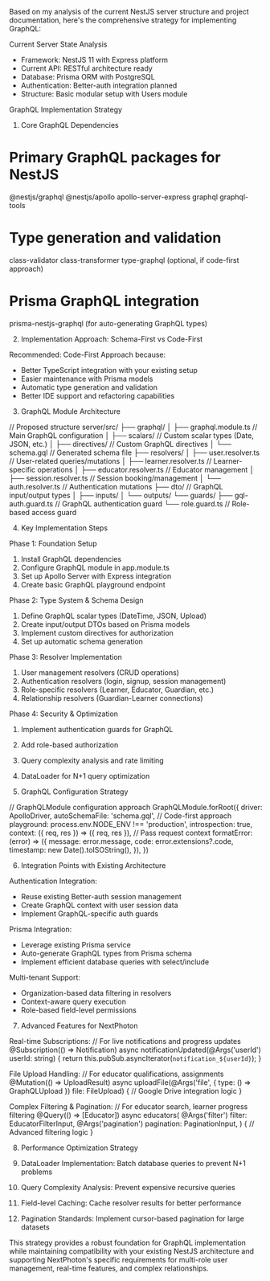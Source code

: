 


  Based on my analysis of the current NestJS server structure and project documentation, here's the
  comprehensive strategy for implementing GraphQL:

  Current Server State Analysis

  - Framework: NestJS 11 with Express platform
  - Current API: RESTful architecture ready
  - Database: Prisma ORM with PostgreSQL
  - Authentication: Better-auth integration planned
  - Structure: Basic modular setup with Users module

  GraphQL Implementation Strategy

  1. Core GraphQL Dependencies

  # Primary GraphQL packages for NestJS
  @nestjs/graphql
  @nestjs/apollo
  apollo-server-express
  graphql
  graphql-tools

  # Type generation and validation
  class-validator
  class-transformer
  type-graphql (optional, if code-first approach)

  # Prisma GraphQL integration
  prisma-nestjs-graphql (for auto-generating GraphQL types)

  2. Implementation Approach: Schema-First vs Code-First

  Recommended: Code-First Approach because:
  - Better TypeScript integration with your existing setup
  - Easier maintenance with Prisma models
  - Automatic type generation and validation
  - Better IDE support and refactoring capabilities

  3. GraphQL Module Architecture

  // Proposed structure
  server/src/
  ├── graphql/
  │   ├── graphql.module.ts          // Main GraphQL configuration
  │   ├── scalars/                   // Custom scalar types (Date, JSON, etc.)
  │   ├── directives/                // Custom GraphQL directives
  │   └── schema.gql                 // Generated schema file
  ├── resolvers/
  │   ├── user.resolver.ts           // User-related queries/mutations
  │   ├── learner.resolver.ts        // Learner-specific operations
  │   ├── educator.resolver.ts       // Educator management
  │   ├── session.resolver.ts        // Session booking/management
  │   └── auth.resolver.ts           // Authentication mutations
  ├── dto/                           // GraphQL input/output types
  │   ├── inputs/
  │   └── outputs/
  └── guards/
      ├── gql-auth.guard.ts         // GraphQL authentication guard
      └── role.guard.ts             // Role-based access guard

  4. Key Implementation Steps

  Phase 1: Foundation Setup
  1. Install GraphQL dependencies
  2. Configure GraphQL module in app.module.ts
  3. Set up Apollo Server with Express integration
  4. Create basic GraphQL playground endpoint

  Phase 2: Type System & Schema Design
  1. Define GraphQL scalar types (DateTime, JSON, Upload)
  2. Create input/output DTOs based on Prisma models
  3. Implement custom directives for authorization
  4. Set up automatic schema generation

  Phase 3: Resolver Implementation
  1. User management resolvers (CRUD operations)
  2. Authentication resolvers (login, signup, session management)
  3. Role-specific resolvers (Learner, Educator, Guardian, etc.)
  4. Relationship resolvers (Guardian-Learner connections)

  Phase 4: Security & Optimization
  1. Implement authentication guards for GraphQL
  2. Add role-based authorization
  3. Query complexity analysis and rate limiting
  4. DataLoader for N+1 query optimization

  5. GraphQL Configuration Strategy

  // GraphQLModule configuration approach
  GraphQLModule.forRoot<ApolloDriverConfig>({
    driver: ApolloDriver,
    autoSchemaFile: 'schema.gql',        // Code-first approach
    playground: process.env.NODE_ENV !== 'production',
    introspection: true,
    context: ({ req, res }) => ({ req, res }), // Pass request context
    formatError: (error) => ({
      message: error.message,
      code: error.extensions?.code,
      timestamp: new Date().toISOString(),
    }),
  })

  6. Integration Points with Existing Architecture

  Authentication Integration:
  - Reuse existing Better-auth session management
  - Create GraphQL context with user session data
  - Implement GraphQL-specific auth guards

  Prisma Integration:
  - Leverage existing Prisma service
  - Auto-generate GraphQL types from Prisma schema
  - Implement efficient database queries with select/include

  Multi-tenant Support:
  - Organization-based data filtering in resolvers
  - Context-aware query execution
  - Role-based field-level permissions

  7. Advanced Features for NextPhoton

  Real-time Subscriptions:
  // For live notifications and progress updates
  @Subscription(() => Notification)
  async notificationUpdated(@Args('userId') userId: string) {
    return this.pubSub.asyncIterator(`notification_${userId}`);
  }

  File Upload Handling:
  // For educator qualifications, assignments
  @Mutation(() => UploadResult)
  async uploadFile(@Args('file', { type: () => GraphQLUpload }) file: FileUpload) {
    // Google Drive integration logic
  }

  Complex Filtering & Pagination:
  // For educator search, learner progress filtering
  @Query(() => [Educator])
  async educators(
    @Args('filter') filter: EducatorFilterInput,
    @Args('pagination') pagination: PaginationInput,
  ) {
    // Advanced filtering logic
  }

  8. Performance Optimization Strategy

  1. DataLoader Implementation: Batch database queries to prevent N+1 problems
  2. Query Complexity Analysis: Prevent expensive recursive queries
  3. Field-level Caching: Cache resolver results for better performance
  4. Pagination Standards: Implement cursor-based pagination for large datasets

  This strategy provides a robust foundation for GraphQL implementation while maintaining compatibility
   with your existing NestJS architecture and supporting NextPhoton's specific requirements for
  multi-role user management, real-time features, and complex relationships.